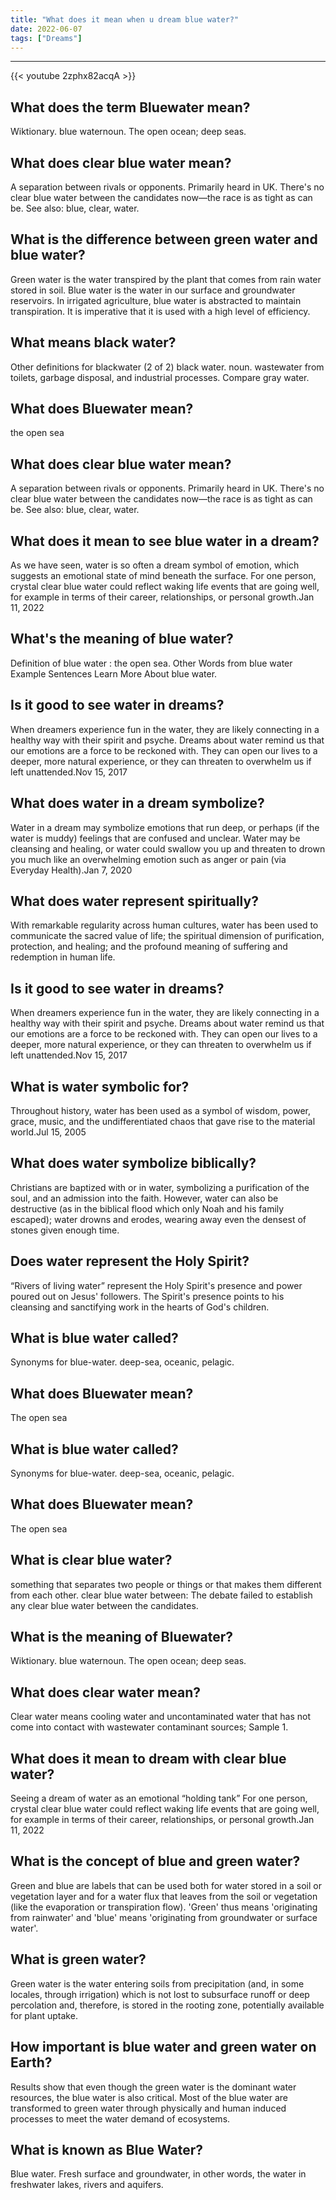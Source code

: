```yaml
---
title: "What does it mean when u dream blue water?"
date: 2022-06-07
tags: ["Dreams"]
---
```


---
{{< youtube 2zphx82acqA >}}
## What does the term Bluewater mean?
Wiktionary. blue waternoun. The open ocean; deep seas.

## What does clear blue water mean?
A separation between rivals or opponents. Primarily heard in UK. There's no clear blue water between the candidates now—the race is as tight as can be. See also: blue, clear, water.

## What is the difference between green water and blue water?
Green water is the water transpired by the plant that comes from rain water stored in soil. Blue water is the water in our surface and groundwater reservoirs. In irrigated agriculture, blue water is abstracted to maintain transpiration. It is imperative that it is used with a high level of efficiency.

## What means black water?
Other definitions for blackwater (2 of 2) black water. noun. wastewater from toilets, garbage disposal, and industrial processes. Compare gray water.

## What does Bluewater mean?
the open sea

## What does clear blue water mean?
A separation between rivals or opponents. Primarily heard in UK. There's no clear blue water between the candidates now—the race is as tight as can be. See also: blue, clear, water.

## What does it mean to see blue water in a dream?
As we have seen, water is so often a dream symbol of emotion, which suggests an emotional state of mind beneath the surface. For one person, crystal clear blue water could reflect waking life events that are going well, for example in terms of their career, relationships, or personal growth.Jan 11, 2022

## What's the meaning of blue water?
Definition of blue water : the open sea. Other Words from blue water Example Sentences Learn More About blue water.

## Is it good to see water in dreams?
When dreamers experience fun in the water, they are likely connecting in a healthy way with their spirit and psyche. Dreams about water remind us that our emotions are a force to be reckoned with. They can open our lives to a deeper, more natural experience, or they can threaten to overwhelm us if left unattended.Nov 15, 2017

## What does water in a dream symbolize?
Water in a dream may symbolize emotions that run deep, or perhaps (if the water is muddy) feelings that are confused and unclear. Water may be cleansing and healing, or water could swallow you up and threaten to drown you much like an overwhelming emotion such as anger or pain (via Everyday Health).Jan 7, 2020

## What does water represent spiritually?
With remarkable regularity across human cultures, water has been used to communicate the sacred value of life; the spiritual dimension of purification, protection, and healing; and the profound meaning of suffering and redemption in human life.

## Is it good to see water in dreams?
When dreamers experience fun in the water, they are likely connecting in a healthy way with their spirit and psyche. Dreams about water remind us that our emotions are a force to be reckoned with. They can open our lives to a deeper, more natural experience, or they can threaten to overwhelm us if left unattended.Nov 15, 2017

## What is water symbolic for?
Throughout history, water has been used as a symbol of wisdom, power, grace, music, and the undifferentiated chaos that gave rise to the material world.Jul 15, 2005

## What does water symbolize biblically?
Christians are baptized with or in water, symbolizing a purification of the soul, and an admission into the faith. However, water can also be destructive (as in the biblical flood which only Noah and his family escaped); water drowns and erodes, wearing away even the densest of stones given enough time.

## Does water represent the Holy Spirit?
“Rivers of living water” represent the Holy Spirit's presence and power poured out on Jesus' followers. The Spirit's presence points to his cleansing and sanctifying work in the hearts of God's children.

## What is blue water called?
Synonyms for blue-water. deep-sea, oceanic, pelagic.

## What does Bluewater mean?
The open sea

## What is blue water called?
Synonyms for blue-water. deep-sea, oceanic, pelagic.

## What does Bluewater mean?
The open sea

## What is clear blue water?
something that separates two people or things or that makes them different from each other. clear blue water between: The debate failed to establish any clear blue water between the candidates.

## What is the meaning of Bluewater?
Wiktionary. blue waternoun. The open ocean; deep seas.

## What does clear water mean?
Clear water means cooling water and uncontaminated water that has not come into contact with wastewater contaminant sources; Sample 1.

## What does it mean to dream with clear blue water?
Seeing a dream of water as an emotional “holding tank” For one person, crystal clear blue water could reflect waking life events that are going well, for example in terms of their career, relationships, or personal growth.Jan 11, 2022

## What is the concept of blue and green water?
Green and blue are labels that can be used both for water stored in a soil or vegetation layer and for a water flux that leaves from the soil or vegetation (like the evaporation or transpiration flow). 'Green' thus means 'originating from rainwater' and 'blue' means 'originating from groundwater or surface water'.

## What is green water?
Green water is the water entering soils from precipitation (and, in some locales, through irrigation) which is not lost to subsurface runoff or deep percolation and, therefore, is stored in the rooting zone, potentially available for plant uptake.

## How important is blue water and green water on Earth?
Results show that even though the green water is the dominant water resources, the blue water is also critical. Most of the blue water are transformed to green water through physically and human induced processes to meet the water demand of ecosystems.

## What is known as Blue Water?
Blue water. Fresh surface and groundwater, in other words, the water in freshwater lakes, rivers and aquifers.

